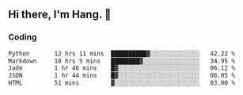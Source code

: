 ## Hi there, I'm Hang. 👋

### Coding

<!--START_SECTION:waka-->

```txt
Python       12 hrs 11 mins  ██████████▓░░░░░░░░░░░░░░   42.22 %
Markdown     10 hrs 5 mins   ████████▓░░░░░░░░░░░░░░░░   34.95 %
Jade         1 hr 46 mins    █▓░░░░░░░░░░░░░░░░░░░░░░░   06.12 %
JSON         1 hr 44 mins    █▓░░░░░░░░░░░░░░░░░░░░░░░   06.05 %
HTML         51 mins         ▓░░░░░░░░░░░░░░░░░░░░░░░░   03.00 %
```

<!--END_SECTION:waka-->
